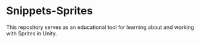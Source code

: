 # Snippets-Sprites
This repository serves as an educational tool for learning about and working with Sprites in Unity.
